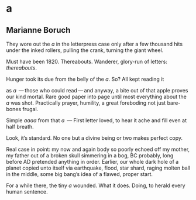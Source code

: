 # a
## Marianne Boruch
They wore out the _a_
in the letterpress case only after
a few thousand hits under the inked rollers,
pulling the crank, turning
the giant wheel.

Must have been 1820. Thereabouts.
Wanderer, glory-run of letters: _thereabouts_.

Hunger took its due from
the belly of the _a_.
So? All kept reading it

as _a_  — those who could read — and anyway,
a bite out of that apple proves
our kind mortal. Rare good paper
into page until most everything about the _a_
was shot. Practically prayer, humility,
a great foreboding not just
bare-bones frugal.

Simple _aaaa_ from that _a_  —
First letter loved, to hear it ache and fill
even at half breath.

Look, it’s standard. No one but
a divine being or two makes perfect copy.

Real case in point: my now and again body so
poorly echoed off my mother, my father
out of a broken skull simmering
in a bog, BC probably, long before AD
pretended anything in order. Earlier, our whole
dark hole of a planet copied
unto itself via earthquake, flood, star shard,
raging molten ball in the middle, some
big bang’s idea
of a flawed, proper start.

For a while there, the tiny _a_
wounded. What it does.
Doing, to herald
every human sentence.